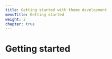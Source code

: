 ```yaml
---
title: Getting started with theme development
menuTitle: Getting started
weight: 2
chapter: true
---
```


# Getting started
